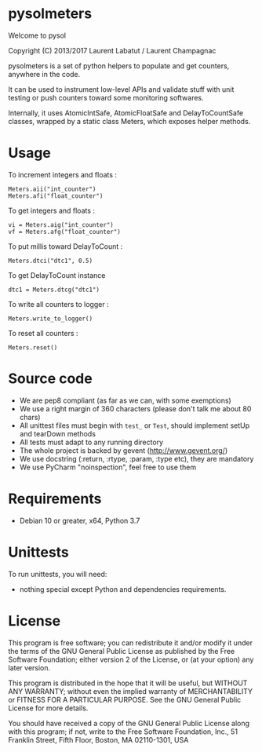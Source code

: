 pysolmeters
============

Welcome to pysol

Copyright (C) 2013/2017 Laurent Labatut / Laurent Champagnac

pysolmeters is a set of python helpers to populate and get counters, anywhere in the code.

It can be used to instrument low-level APIs and validate stuff with unit testing or push counters toward some monitoring softwares.

Internally, it uses AtomicIntSafe, AtomicFloatSafe and DelayToCountSafe classes, wrapped by a static class Meters, which exposes helper methods.

Usage
===============

To increment integers and floats :

```
Meters.aii("int_counter")
Meters.afi("float_counter")
```

To get integers and floats :

```
vi = Meters.aig("int_counter")
vf = Meters.afg("float_counter")
```

To put millis toward DelayToCount :

```
Meters.dtci("dtc1", 0.5)
```

To get DelayToCount instance

```
dtc1 = Meters.dtcg("dtc1")
```

To write all counters to logger :

```
Meters.write_to_logger()
```

To reset all counters :

```
Meters.reset()
```

Source code
===============

- We are pep8 compliant (as far as we can, with some exemptions)
- We use a right margin of 360 characters (please don't talk me about 80 chars)
- All unittest files must begin with `test_` or `Test`, should implement setUp and tearDown methods
- All tests must adapt to any running directory
- The whole project is backed by gevent (http://www.gevent.org/)
- We use docstring (:return, :rtype, :param, :type etc), they are mandatory
- We use PyCharm "noinspection", feel free to use them

Requirements
===============

- Debian 10 or greater, x64, Python 3.7

Unittests
===============

To run unittests, you will need:

- nothing special except Python and dependencies requirements.

License
===============

This program is free software; you can redistribute it and/or
modify it under the terms of the GNU General Public License
as published by the Free Software Foundation; either version 2
of the License, or (at your option) any later version.

This program is distributed in the hope that it will be useful,
but WITHOUT ANY WARRANTY; without even the implied warranty of
MERCHANTABILITY or FITNESS FOR A PARTICULAR PURPOSE.  See the
GNU General Public License for more details.

You should have received a copy of the GNU General Public License
along with this program; if not, write to the Free Software
Foundation, Inc., 51 Franklin Street, Fifth Floor, Boston, MA  02110-1301, USA


